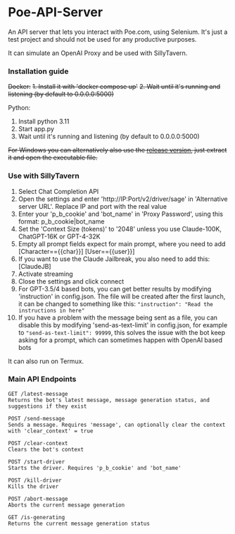 # Poe-API-Server
 An API server that lets you interact with Poe.com, using Selenium. It's just a test project and should not be used for any productive purposes.

It can simulate an OpenAI Proxy and be used with SillyTavern.

### Installation guide

~~Docker:~~
~~1. Install it with 'docker compose up'~~
~~2. Wait until it's running and listening (by default to 0.0.0.0:5000)~~

Python:
1. Install python 3.11
2. Start app.py
3. Wait until it's running and listening (by default to 0.0.0.0:5000)

~~For Windows you can alternatively also use the [release version](https://github.com/vfnm/Poe-API-Server/releases/latest), just extract it and open the executable file.~~

### Use with SillyTavern
1. Select Chat Completion API
2. Open the settings and enter 'http://IP:Port/v2/driver/sage' in 'Alternative server URL'. Replace IP and port with the real value
3. Enter your 'p_b_cookie' and 'bot_name' in 'Proxy Password', using this format: p_b_cookie|bot_name
5. Set the 'Context Size (tokens)' to '2048' unless you use Claude-100K, ChatGPT-16K or GPT-4-32K
6. Empty all prompt fields expect for main prompt, where you need to add [Character=={{char}}] [User=={{user}}]
7. If you want to use the Claude Jailbreak, you also need to add this: [ClaudeJB]
8. Activate streaming
9. Close the settings and click connect
10. For GPT-3.5/4 based bots, you can get better results by modifying 'instruction' in config.json. The file will be created after the first launch, it can be changed to something like this: `"instruction": "Read the instructions in here"`
11. If you have a problem with the message being sent as a file, you can disable this by modifying 'send-as-text-limit' in config.json, for example to `"send-as-text-limit": 99999`, this solves the issue with the bot keep asking for a prompt, which can sometimes happen with OpenAI based bots

It can also run on Termux.


### Main API Endpoints

    GET /latest-message
    Returns the bot's latest message, message generation status, and suggestions if they exist

    POST /send-message
    Sends a message. Requires 'message', can optionally clear the context with 'clear_context' = true

    POST /clear-context
    Clears the bot's context

    POST /start-driver
    Starts the driver. Requires 'p_b_cookie' and 'bot_name'

    POST /kill-driver
    Kills the driver

    POST /abort-message
    Aborts the current message generation

    GET /is-generating
    Returns the current message generation status
